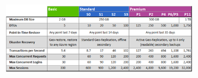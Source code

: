 ![Livelli di servizio e Livelli della prestazione](./media/sql-database-service-tiers-table/sql-database-service-tiers-table.png)

<!---HONumber=AcomDC_0706_2016-->